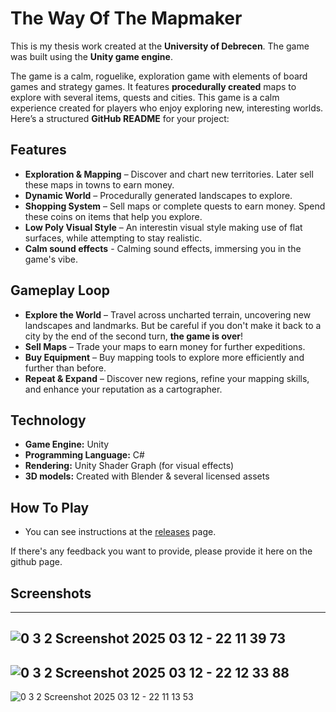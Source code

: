 # **The Way Of The Mapmaker**  

This is my thesis work created at the **University of Debrecen**. The game was built using the **Unity game engine**.

The game is a calm, roguelike, exploration game with elements of board games and strategy games. It features **procedurally created** maps to explore with several items, quests and cities. This game is a calm experience created for players who enjoy exploring new, interesting worlds.
Here’s a structured **GitHub README** for your project:  

## **Features**  
- **Exploration & Mapping** – Discover and chart new territories. Later sell these maps in towns to earn money.  
- **Dynamic World** – Procedurally generated landscapes to explore.  
- **Shopping System** – Sell maps or complete quests to earn money. Spend these coins on items that help you explore.  
- **Low Poly Visual Style** – An interestin visual style making use of flat surfaces, while attempting to stay realistic.
- **Calm sound effects** - Calming sound effects, immersing you in the game's vibe.

## **Gameplay Loop**  

- **Explore the World** – Travel across uncharted terrain, uncovering new landscapes and landmarks. But be careful if you don't make it back to a city by the end of the second turn, **the game is over**!  
- **Sell Maps** – Trade your maps to earn money for further expeditions.  
- **Buy Equipment** – Buy mapping tools to explore more efficiently and further than before.  
- **Repeat & Expand** – Discover new regions, refine your mapping skills, and enhance your reputation as a cartographer.

## **Technology**  

- **Game Engine:** Unity  
- **Programming Language:** C#  
- **Rendering:** Unity Shader Graph (for visual effects)  
- **3D models:** Created with Blender & several licensed assets

## **How To Play**  
- You can see instructions at the [releases](https://github.com/SimonBalint03/thesiswork/releases) page.

If there's any feedback you want to provide, please provide it here on the github page.
## **Screenshots** 
---
![0 3 2 Screenshot 2025 03 12 - 22 11 39 73](https://github.com/user-attachments/assets/6fcc8a44-0ee6-454c-950f-d9d57e5f59af)
---
![0 3 2 Screenshot 2025 03 12 - 22 12 33 88](https://github.com/user-attachments/assets/bca8484b-6af3-44ee-8ec9-46236d632b68)
---
![0 3 2 Screenshot 2025 03 12 - 22 11 13 53](https://github.com/user-attachments/assets/1fafea0b-50fb-4756-95c9-ec1f947547a6)
